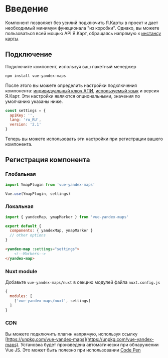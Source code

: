 # Введение

Компонент позволяет без усилий подключить Я.Карты в проект и дает необходимый минимум функционала "из коробки". Однако, вы можете пользоваться всей мощью API Я.Карт, обращаясь напрямую к [инстансу карты](/).  

## Подключение

Подключите компонент, используя ваш пакетный менеджер

```Bash
npm install vue-yandex-maps
```

После этого вы можете определить настройки подключения компонента: [индивидуальный ключ АПИ](https://tech.yandex.ru/maps/doc/jsapi/2.1/dg/concepts/load-docpage/), [используемый язык](https://tech.yandex.ru/maps/doc/jsapi/2.1/dg/concepts/localization-docpage/) и версия Я.Карт. Эти настройки являются опциональными, значения по умолчанию указаны ниже.

```JavaScript
const settings = {
  apiKey: '',
  lang: 'ru_RU',
  version: '2.1'
}
```

Теперь вы можете использовать эти настройки при регистрации вашего компонента.

## Регистрация компонента

### Глобальная

```JavaScript
import YmapPlugin from 'vue-yandex-maps'

Vue.use(YmapPlugin, settings)
```

### Локальная

```JavaScript
import { yandexMap, ymapMarker } from 'vue-yandex-maps'

export default {
  components: { yandexMap, ymapMarker }
  // other options
}

```
```HTML
<yandex-map :settings="settings">
    <!--Markers-->
</yandex-map>
```

### Nuxt module

Добавьте `vue-yandex-maps/nuxt` в секцию модулей файла `nuxt.config.js`

```JavaScript
{
  modules: [
    ['vue-yandex-maps/nuxt', settings]
  ]
}
```

### CDN

Вы можете подключить плагин напрямую, используя ссылку [https://unpkg.com/vue-yandex-maps](https://unpkg.com/vue-yandex-maps). Установка будет произведена автоматически при обнаружении Vue JS. Это может быть полезно при использовании [Code Pen](https://codepen.io/PNKBizz/pen/WMRwyM)